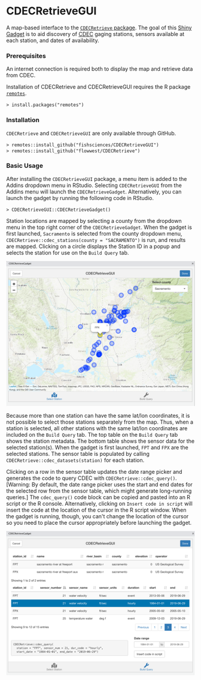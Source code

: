 # CDECRetrieveGUI

A map-based interface to the [`CDECRetrieve` package](https://github.com/FlowWest/CDECRetrieve). The goal of this [Shiny Gadget](https://shiny.rstudio.com/articles/gadgets.html) is to aid discovery of [CDEC](http://cdec.water.ca.gov) gaging stations, sensors available at each station, and dates of availability.

### Prerequisites

An internet connection is required both to display the map and retrieve data from CDEC. 

Installation of CDECRetrieve and CDECRetrieveGUI requires the R package [`remotes`](https://remotes.r-lib.org).

```
> install.packages("remotes")
```

### Installation

`CDECRetrieve` and `CDECRetrieveGUI` are only available through GitHub.

```
> remotes::install_github("fishsciences/CDECRetrieveGUI")
> remotes::install_github("flowwest/CDECRetrieve")
```

### Basic Usage

After installing the `CDECRetrieveGUI` package, a menu item is added to the Addins dropdown menu in RStudio. Selecting `CDECRetrieveGUI` from the Addins menu will launch the `CDECRetrieveGadget`. Alternatively, you can launch the gadget by running the following code in RStudio.

```
> CDECRetrieveGUI::CDECRetrieveGadget()
```

Station locations are mapped by selecting a county from the dropdown menu in the top right corner of the `CDECRetrieveGadget`. When the gadget is first launched, `Sacramento` is selected from the county dropdown menu,  `CDECRetrieve::cdec_stations(county = "SACRAMENTO")` is run, and results are mapped. Clicking on a circle displays the Station ID in a popup and selects the station for use on the `Build Query` tab. 

![](docs/img/SelectStation.png)

Because more than one station can have the same lat/lon coordinates, it is not possible to select those stations separately from the map. Thus, when a station is selected, all other stations with the same lat/lon coordinates are included on the `Build Query` tab. The top table on the `Build Query` tab shows the station metadata. The bottom table shows the sensor data for the selected station(s). When the gadget is first launched, `FPT` and `FPX` are the selected stations. The sensor table is populated by calling `CDECRetrieve::cdec_datasets(station)` for each station.

Clicking on a row in the sensor table updates the date range picker and generates the code to query CDEC with `CDECRetrieve::cdec_query()`. [Warning: By default, the date range picker uses the start and end dates for the selected row from the sensor table, which might generate long-running queries.] The `cdec_query()` code block can be copied and pasted into an R script or the R console. Alternatively, clicking on `Insert code in script` will insert the code at the location of the cursor in the R script window. When the gadget is running, though, you can't change the location of the cursor so you need to place the cursor appropriately before launching the gadget.   

![](docs/img/BuildQuery.png)



